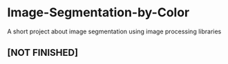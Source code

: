# Image-Segmentation-by-Color
A short project about image segmentation using image processing libraries

<h2>[NOT FINISHED]</h2>
